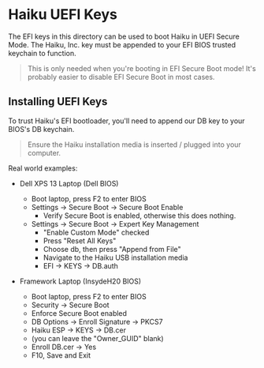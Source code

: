 # Haiku UEFI Keys

The EFI keys in this directory can be used to boot Haiku in UEFI Secure Mode.
The Haiku, Inc. key must be appended to your EFI BIOS trusted keychain to function.

> This is only needed when you're booting in EFI Secure Boot mode! It's probably
> easier to disable EFI Secure Boot in most cases.

## Installing UEFI Keys

To trust Haiku's EFI bootloader, you'll need to append our DB key to your BIOS's
DB keychain.

> Ensure the Haiku installation media is inserted / plugged into your computer.

Real world examples:

* Dell XPS 13 Laptop (Dell BIOS)
  * Boot laptop, press F2 to enter BIOS
  * Settings -> Secure Boot -> Secure Boot Enable
    * Verify Secure Boot is enabled, otherwise this does nothing.
  * Settings -> Secure Boot -> Expert Key Management
    * "Enable Custom Mode" checked
    * Press "Reset All Keys"
    * Choose db, then press "Append from File"
    * Navigate to the Haiku USB installation media
    * EFI -> KEYS -> DB.auth

* Framework Laptop (InsydeH20 BIOS)
  * Boot laptop, press F2 to enter BIOS
  * Security -> Secure Boot
  * Enforce Secure Boot enabled
  * DB Options -> Enroll Signature -> PKCS7
  * Haiku ESP -> KEYS -> DB.cer
  * (you can leave the "Owner_GUID" blank)
  * Enroll DB.cer -> Yes
  * F10, Save and Exit
